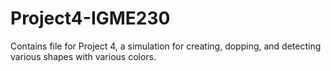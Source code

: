 # Project4-IGME230
Contains file for Project 4, a simulation for creating, dopping, and detecting various shapes with various colors.
